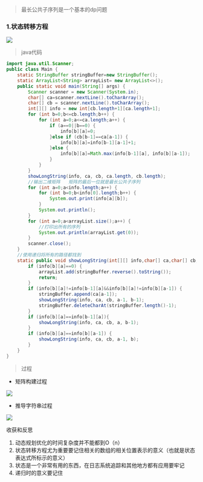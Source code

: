 > 最长公共子序列是一个基本的dp问题

### 1.状态转移方程

![](/blogimg/suanfa/1.png)

> java代码

```java
import java.util.Scanner;
public class Main {
	static StringBuffer stringBuffer=new StringBuffer();
	static ArrayList<String> arrayList= new ArrayList<>();
	public static void main(String[] args) {
		Scanner scanner = new Scanner(System.in);
		char[] ca=scanner.nextLine().toCharArray();
		char[] cb = scanner.nextLine().toCharArray();
		int[][] info = new int[cb.length+1][ca.length+1];
		for (int b=0;b<=cb.length;b++) {
			for (int a=0;a<=ca.length;a++) {
				if (a==0||b==0) {
					info[b][a]=0;
				}else if (cb[b-1]==ca[a-1]) {
					info[b][a]=info[b-1][a-1]+1;
				}else {
					info[b][a]=Math.max(info[b-1][a], info[b][a-1]);
				}
			}
		}
		showLongString(info, ca, cb, ca.length, cb.length);
		//输出二维矩阵   矩阵的最后一位就是最长公共子序列
		for (int a=0;a<info.length;a++) {
			for (int b=0;b<info[0].length;b++) {
				System.out.print(info[a][b]);
			}
			System.out.println();
		}
		for (int a=0;a<arrayList.size();a++) {
			//打印出所有的序列
			System.out.println(arrayList.get(0));
		}
		scanner.close();
	}
	//使用递归将所有的路径都找到
	static public void showLongString(int[][] info,char[] ca,char[] cb,int a,int b) {
		if (info[b][a]==0) {
			arrayList.add(stringBuffer.reverse().toString());
			return;
		}
		if (info[b][a]!=info[b-1][a]&&info[b][a]!=info[b][a-1]) {
			stringBuffer.append(ca[a-1]);
			showLongString(info, ca, cb, a-1, b-1);
			stringBuffer.deleteCharAt(stringBuffer.length()-1);
		}
		if (info[b][a]==info[b-1][a]){
			showLongString(info, ca, cb, a, b-1);
		}
		if (info[b][a]==info[b][a-1]) {
			showLongString(info, ca, cb, a-1, b);
		}
	}
}
```

> 过程

- 矩阵构建过程

![](/blogimg/suanfa/2.png)

- 推导字符串过程

![](/blogimg/suanfa/3.png)

收获和反思

1. 动态规划优化的时间复杂度并不能都到O（n）
2. 状态转移方程尤为重要要记住相关的数组的相关位置表示的意义（也就是状态表达式所标示的意义）
3. 状态是一个非常有用的东西，在日志系统追踪和其他地方都有应用要牢记
4. 递归时的意义要记住